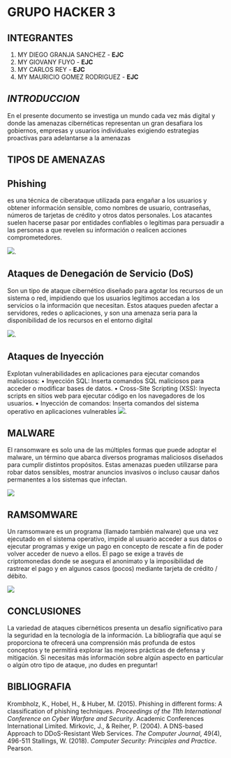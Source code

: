 # GRUPO HACKER 3
## INTEGRANTES
1. MY DIEGO GRANJA SANCHEZ - **EJC**
2. MY GIOVANY FUYO - **EJC**
3. MY CARLOS REY - **EJC**
4. MY MAURICIO GOMEZ RODRIGUEZ - **EJC**
## _INTRODUCCION_

En el presente documento se investiga un mundo cada vez más digital y donde las amenazas cibernéticas representan un gran desafiara los gobiernos, empresas y usuarios individuales exigiendo estrategias proactivas para adelantarse a la amenazas

## TIPOS DE AMENAZAS

## **Phishing**

es una técnica de ciberataque utilizada para engañar a los usuarios y obtener información sensible, como nombres de usuario, contraseñas, números de tarjetas de crédito y otros datos personales. Los atacantes suelen hacerse pasar por entidades confiables o legítimas para persuadir a las personas a que revelen su información o realicen acciones comprometedores.

![](https://static.thenounproject.com/png/1372118-200.png).

## **Ataques de Denegación de Servicio (DoS)**

Son un tipo de ataque cibernético diseñado para agotar los recursos de un sistema o red, impidiendo que los usuarios legítimos accedan a los servicios o la información que necesitan. Estos ataques pueden afectar a servidores, redes o aplicaciones, y son una amenaza seria para la disponibilidad de los recursos en el entorno digital 

![](https://cdni.iconscout.com/illustration/premium/thumb/man-protecting-database-from-ddos-attack-illustration-download-in-svg-png-gif-file-formats--cybersecurity-network-peoples-pack-people-illustrations-5422757.png).


## **Ataques de Inyección**

Explotan vulnerabilidades en aplicaciones para ejecutar comandos maliciosos:
•	Inyección SQL: Inserta comandos SQL maliciosos para acceder o modificar bases de datos.
•	Cross-Site Scripting (XSS): Inyecta scripts en sitios web para ejecutar código en los navegadores de los usuarios.
•	Inyección de comandos: Inserta comandos del sistema operativo en aplicaciones vulnerables
![](https://encrypted-tbn0.gstatic.com/images?q=tbn:ANd9GcRFL8BkQjSwKJ7BslsidsR7IXIoiPpTcy5MkQ&s).

## **MALWARE**

El ransomware es solo una de las múltiples formas que puede adoptar el malware, un término que abarca diversos programas maliciosos diseñados para cumplir distintos propósitos. Estas amenazas pueden utilizarse para robar datos sensibles, mostrar anuncios invasivos o incluso causar daños permanentes a los sistemas que infectan.

![](https://signal.avg.com/hs-fs/hubfs/Blog_Content/Avg/Signal/AVG%20Signal%20Images/what_is_malware_refresh_signal/What-is-Malware-01.png) 


## **RAMSOMWARE**

Un ramsomware es un programa (llamado también malware) que una vez ejecutado en el sistema operativo, impide al usuario acceder a sus datos o ejecutar programas y exige un pago en concepto de rescate a fin de poder volver acceder de nuevo a ellos. El pago se exige a través de criptomonedas donde se asegura el anonimato y la imposibilidad de rastrear el pago y en algunos casos (pocos) mediante tarjeta de crédito / débito.

![](https://encrypted-tbn0.gstatic.com/images?q=tbn:ANd9GcRkdzeElfTSvgEFPTiz3-TUeJw_0D5iNNXIFmP9587LHHORfKa1AUJvv7jKWRkKRUb4-i0&usqp=CAU)

## **CONCLUSIONES**

La variedad de ataques cibernéticos presenta un desafío significativo para la seguridad en la tecnología de la información. La bibliografía que aquí se proporciona te ofrecerá una comprensión más profunda de estos conceptos y te permitirá explorar las mejores prácticas de defensa y mitigación. Si necesitas más información sobre algún aspecto en particular o algún otro tipo de ataque, ¡no dudes en preguntar!

## **BIBLIOGRAFIA**

Krombholz, K., Hobel, H., & Huber, M. (2015). Phishing in different forms: A classification of phishing techniques. *Proceedings of the 11th International Conference on Cyber Warfare and Security*. Academic Conferences International Limited.
Mirkovic, J., & Reiher, P. (2004). A DNS-based Approach to DDoS-Resistant Web Services. *The Computer Journal*, 49(4), 496-511
Stallings, W. (2018). *Computer Security: Principles and Practice*. Pearson.
